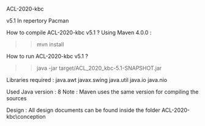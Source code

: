 ACL-2020-kbc

v5.1
In repertory Pacman

How to compile ACL-2020-kbc v5.1 ?
Using Maven 4.0.0 :
>> mvn install

How to run ACL-2020-kbc v5.1 ?
>> java -jar target/ACL_2020_kbc-5.1-SNAPSHOT.jar


Libraries required :
java.awt
javax.swing
java.util
java.io
java.nio

Used Java version : 8
Note : Maven uses the same version for compiling the sources

Design :
All design documents can be found inside the folder ACL-2020-kbc\conception